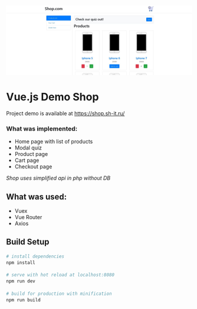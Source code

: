 ![Preview](https://github.com/Sergey-Khlustikov/Vue.js-Shop/blob/master/assets/demo.JPG)
# Vue.js Demo Shop

Project demo is available at https://shop.sh-it.ru/

### What was implemented:

- Home page with list of products
- Modal quiz
- Product page
- Cart page
- Checkout page

*Shop uses simplified api in php without DB*

## What was used:

- Vuex
- Vue Router
- Axios

## Build Setup

``` bash
# install dependencies
npm install

# serve with hot reload at localhost:8080
npm run dev

# build for production with minification
npm run build
```
